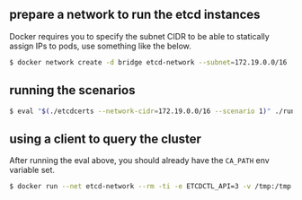 ## prepare a network to run the etcd instances

Docker requires you to specify the subnet CIDR to be able to statically assign IPs to pods, use something like the below.

```bash
$ docker network create -d bridge etcd-network --subnet=172.19.0.0/16
```

## running the scenarios

```bash
$ eval "$(./etcdcerts --network-cidr=172.19.0.0/16 --scenario 1)" ./run-etcd.sh
```

## using a client to query the cluster

After running the eval above, you should already have the `CA_PATH` env variable set.

```bash
$ docker run --net etcd-network --rm -ti -e ETCDCTL_API=3 -v /tmp:/tmp --name etcdclient quay.io/coreos/etcd:v3.3 etcdctl --cert=${CA_PATH}/client/client.crt --key=${CA_PATH}/client/client.key --endpoints=https://${PEER_IP0}:2379 --cacert=/${CA_PATH}/ca.crt get foo
```
